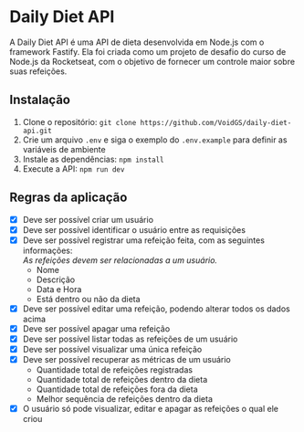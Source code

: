# Daily Diet API

A Daily Diet API é uma API de dieta desenvolvida em Node.js com o framework Fastify. Ela foi criada como um projeto de desafio do curso de Node.js da Rocketseat, com o objetivo de fornecer um controle maior sobre suas refeições.

## Instalação

1. Clone o repositório: `git clone https://github.com/VoidGS/daily-diet-api.git`
2. Crie um arquivo `.env` e siga o exemplo do `.env.example` para definir as variáveis de ambiente
3. Instale as dependências: `npm install`
4. Execute a API: `npm run dev`

## Regras da aplicação

- [x] Deve ser possível criar um usuário
- [x] Deve ser possível identificar o usuário entre as requisições
- [x] Deve ser possível registrar uma refeição feita, com as seguintes informações:  
	_As refeições devem ser relacionadas a um usuário._
    - Nome
    - Descrição
    - Data e Hora
    - Está dentro ou não da dieta
- [x] Deve ser possível editar uma refeição, podendo alterar todos os dados acima
- [x] Deve ser possível apagar uma refeição
- [x] Deve ser possível listar todas as refeições de um usuário
- [x] Deve ser possível visualizar uma única refeição
- [x] Deve ser possível recuperar as métricas de um usuário
    - Quantidade total de refeições registradas
    - Quantidade total de refeições dentro da dieta
    - Quantidade total de refeições fora da dieta
    - Melhor sequência de refeições dentro da dieta
- [x] O usuário só pode visualizar, editar e apagar as refeições o qual ele criou
